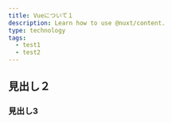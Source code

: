 ```yaml
---
title: Vueについて１
description: Learn how to use @nuxt/content.
type: technology
tags:
  - test1
  - test2
---
```


## 見出し２
### 見出し3
